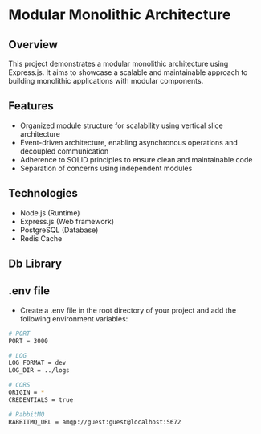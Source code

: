# Modular Monolithic Architecture

## Overview

This project demonstrates a modular monolithic architecture using Express.js. It aims to showcase a scalable and maintainable approach to building monolithic applications with modular components.

## Features

- Organized module structure for scalability using vertical slice architecture
- Event-driven architecture, enabling asynchronous operations and decoupled communication
- Adherence to SOLID principles to ensure clean and maintainable code
- Separation of concerns using independent modules

## Technologies

- Node.js (Runtime)
- Express.js (Web framework)
- PostgreSQL (Database)
- Redis Cache

## Db Library

## .env file

- Create a .env file in the root directory of your project and add the following environment variables:

```bash
# PORT
PORT = 3000

# LOG
LOG_FORMAT = dev
LOG_DIR = ../logs

# CORS
ORIGIN = *
CREDENTIALS = true

# RabbitMQ
RABBITMQ_URL = amqp://guest:guest@localhost:5672
```
